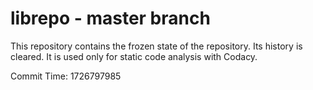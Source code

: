 # librepo - master branch

This repository contains the frozen state of the repository.
Its history is cleared. It is used only for static code
analysis with Codacy.

Commit Time: 1726797985
